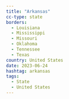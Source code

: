 ```yaml
---
title: "Arkansas"
cc-type: state
borders:
  - Louisiana
  - Mississippi
  - Missouri
  - Oklahoma
  - Tennessee
  - Texas
country: United States
date: 2023-06-24
hashtag: arkansas
tags:
  - State
  - United States
---
```

